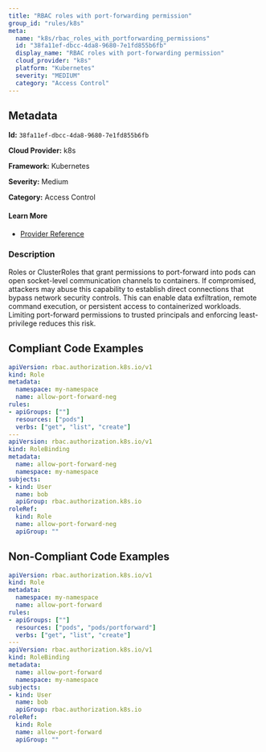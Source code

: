 ```yaml
---
title: "RBAC roles with port-forwarding permission"
group_id: "rules/k8s"
meta:
  name: "k8s/rbac_roles_with_portforwarding_permissions"
  id: "38fa11ef-dbcc-4da8-9680-7e1fd855b6fb"
  display_name: "RBAC roles with port-forwarding permission"
  cloud_provider: "k8s"
  platform: "Kubernetes"
  severity: "MEDIUM"
  category: "Access Control"
---
```

## Metadata

**Id:** `38fa11ef-dbcc-4da8-9680-7e1fd855b6fb`

**Cloud Provider:** k8s

**Framework:** Kubernetes

**Severity:** Medium

**Category:** Access Control

#### Learn More

 - [Provider Reference](https://kubernetes.io/docs/reference/access-authn-authz/rbac/)

### Description

 Roles or ClusterRoles that grant permissions to port-forward into pods can open socket-level communication channels to containers. If compromised, attackers may abuse this capability to establish direct connections that bypass network security controls. This can enable data exfiltration, remote command execution, or persistent access to containerized workloads. Limiting port-forward permissions to trusted principals and enforcing least-privilege reduces this risk.


## Compliant Code Examples
```yaml
apiVersion: rbac.authorization.k8s.io/v1
kind: Role
metadata:
  namespace: my-namespace
  name: allow-port-forward-neg
rules:
- apiGroups: [""]
  resources: ["pods"]
  verbs: ["get", "list", "create"]
---
apiVersion: rbac.authorization.k8s.io/v1
kind: RoleBinding
metadata:
  name: allow-port-forward-neg
  namespace: my-namespace
subjects:
- kind: User
  name: bob
  apiGroup: rbac.authorization.k8s.io
roleRef:
  kind: Role
  name: allow-port-forward-neg
  apiGroup: ""
```
## Non-Compliant Code Examples
```yaml
apiVersion: rbac.authorization.k8s.io/v1
kind: Role
metadata:
  namespace: my-namespace
  name: allow-port-forward
rules:
- apiGroups: [""]
  resources: ["pods", "pods/portforward"]
  verbs: ["get", "list", "create"]
---
apiVersion: rbac.authorization.k8s.io/v1
kind: RoleBinding
metadata:
  name: allow-port-forward
  namespace: my-namespace
subjects:
- kind: User
  name: bob
  apiGroup: rbac.authorization.k8s.io
roleRef:
  kind: Role
  name: allow-port-forward
  apiGroup: ""
```